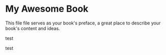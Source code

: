 # My Awesome Book

This file file serves as your book's preface, a great place to describe your book's content and ideas.

test

test

